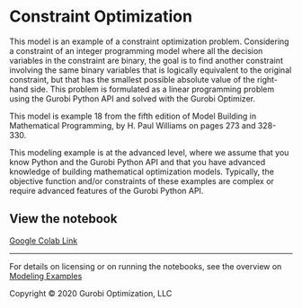 # Constraint Optimization

This model is an example of a constraint optimization problem. Considering a constraint of an integer programming model 
where all the decision variables in the constraint are binary, the goal is to find another constraint involving the same 
binary variables that is logically equivalent to the original constraint, but that has the smallest possible absolute 
value of the right-hand side. This problem is formulated as a linear programming problem using the Gurobi Python API and 
solved with the Gurobi Optimizer.

This model is example 18 from the fifth edition of Model Building in Mathematical Programming, by H. Paul Williams on 
pages 273 and 328-330.

This modeling example is at the advanced level, where we assume that you know Python and the Gurobi Python API and 
that you have advanced knowledge of building mathematical optimization models. Typically, the objective function 
and/or constraints of these examples are complex or require advanced features of the Gurobi Python API.

## View the notebook

[Google Colab Link](https://colab.research.google.com/github/Gurobi/modeling-examples/blob/master/constraint_optimization/constraint_optimization.ipynb)


----
For details on licensing or on running the notebooks, see the overview on [Modeling Examples](../)


Copyright © 2020 Gurobi Optimization, LLC
